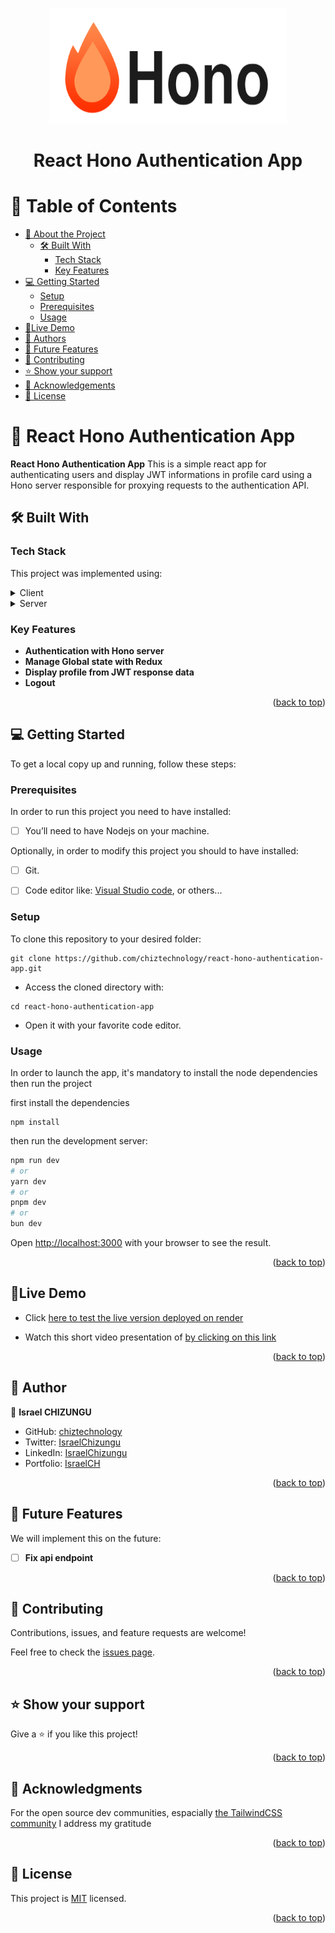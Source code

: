 <a name="readme-top"></a>

<div align="center">
    <img src='./public/images/hono-title.png' width =380 height=185 alt='App Logo'/>
  <h1><b>React Hono Authentication App</b></h1>
</div>

<!-- TABLE OF CONTENTS -->

# 📗 Table of Contents

- [📖 About the Project](#about-project)
  - [🛠 Built With](#built-with)
    - [Tech Stack](#tech-stack)
    - [Key Features](#key-features)
- [💻 Getting Started](#getting-started)
  - [Setup](#setup)
  - [Prerequisites](#prerequisites)
  - [Usage](#usage)
- [🚀Live Demo](#livedemo)
- [👥 Authors](#authors)
- [🔭 Future Features](#future-features)
- [🤝 Contributing](#contributing)
- [⭐️ Show your support](#support)
- [🙏 Acknowledgements](#acknowledgements)
- [📝 License](#license)

# 📖 React Hono Authentication App <a name="about-project"></a>

**React Hono Authentication App** This is a simple react app for authenticating users and display JWT informations in profile card using a Hono server responsible for proxying requests to the authentication API.


## 🛠 Built With <a name="built-with"></a>

### Tech Stack <a name="tech-stack"></a>

This project was implemented using:

<details>
  <summary>Client</summary>
  <ul>
    <li><a href="https://react.dev/">React.js</a></li>
    <li><a href="https://vitejs.dev/">Vite</a></li>
  </ul>
</details>

<details>
  <summary>Server</summary>
  <ul>
    <li><a href="https://hono.dev/">Hono</a></li>
  </ul>
</details>

### Key Features <a name="key-features"></a>

- **Authentication with Hono server**
- **Manage Global state with Redux**
- **Display profile from JWT response data**
- **Logout**

<p align="right">(<a href="#readme-top">back to top</a>)</p>

## 💻 Getting Started <a name="getting-started"></a>

To get a local copy up and running, follow these steps:

### Prerequisites

In order to run this project you need to have installed:

- [ ] You’ll need to have Nodejs on your machine.

Optionally, in order to modify this project you should to have installed:

- [ ] Git.

- [ ] Code editor like: [Visual Studio code](https://code.visualstudio.com/), or others...

### Setup

To clone this repository to your desired folder:

```console
git clone https://github.com/chiztechnology/react-hono-authentication-app.git
```

- Access the cloned directory with:

```console
cd react-hono-authentication-app
```

- Open it with your favorite code editor.

### Usage


In order to launch the app, it's mandatory to install the node dependencies then run the project

first install the dependencies
```console
npm install
```

then run the development server:

```bash
npm run dev
# or
yarn dev
# or
pnpm dev
# or
bun dev
```

Open [http://localhost:3000](http://localhost:3000) with your browser to see the result.


<p align="right">(<a href="#readme-top">back to top</a>)</p>

## 🚀Live Demo <a name="livedemo"></a>

- Click [here to test the live version deployed on render](https://react-hono-authentication-app.onrender.com)

- Watch this short video presentation of [by clicking on this link](https://drive.google.com/file/d/1mGJC9CGKaB3oEqFHVQUVKbYG9SHH66N7/view?usp=sharing)

<p align="right">(<a href="#readme-top">back to top</a>)</p>

## 👥 Author <a name="authors"></a>

👤 **Israel CHIZUNGU**

- GitHub: [chiztechnology](https://github.com/chiztechnology)
- Twitter: [IsraelChizungu](https://twitter.com/IsraelChizungu)
- LinkedIn: [IsraelChizungu](https://www.linkedin.com/in/israelchizungu/)
- Portfolio: [IsraelCH](http://www.israel-portfolio.onrender.com)

<p align="right">(<a href="#readme-top">back to top</a>)</p>

## 🔭 Future Features <a name="future-features"></a>

We will implement this on the future:

- [ ] **Fix api endpoint**

<p align="right">(<a href="#readme-top">back to top</a>)</p>

## 🤝 Contributing <a name="contributing"></a>

Contributions, issues, and feature requests are welcome!

Feel free to check the [issues page](https://github.com/chiztechnology/react-hono-authentication-app/issues).

<p align="right">(<a href="#readme-top">back to top</a>)</p>

## ⭐️ Show your support <a name="support"></a>

Give a ⭐️ if you like this project!

<p align="right">(<a href="#readme-top">back to top</a>)</p>

## 🙏 Acknowledgments <a name="acknowledgements"></a>

For the open source dev communities, espacially [the TailwindCSS community](https://v1.tailwindcss.com/community) I address my gratitude

<p align="right">(<a href="#readme-top">back to top</a>)</p>

## 📝 License <a name="license"></a>

This project is [MIT](./LICENSE) licensed.

<p align="right">(<a href="#readme-top">back to top</a>)

